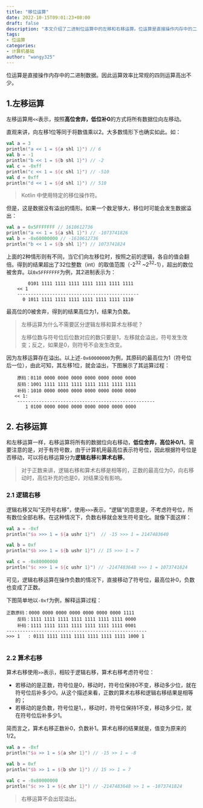 ```yaml
---
title: "移位运算"
date: 2022-10-15T09:01:23+08:00
draft: false
description: "本文介绍了二进制位运算中的左移和右移运算。位运算是直接操作内存中的二进制数据，因此运算效率比常规的四则运算高出不少。"
tags:
- 位运算
categories:
- 计算机基础
author: "wangy325"
---
```


位运算是直接操作内存中的二进制数据。因此运算效率比常规的四则运算高出不少。

## 1.左移运算

左移运算用`<<`表示，按照**高位舍弃，低位补0**的方式将所有数据位向左移动。

直观来讲，向左移1位等同于将数值乘以2。大多数情形下也确实如此。如：

```kotlin
val a = 3
println("a << 1 = ${a shl 1}") // 6
val b = -1
println("b << 1 = ${b shl 1}") // -2
val c = -0xff
println("c << 1 = ${c shl 1}") // -510
val d = 0xff
println("d << 1 = ${d shl 1}") // 510
```

> Kotlin 中使用特定的移位操作符。

但是，这是数据没有溢出的情形。如果一个数足够大，移位时可能会发生数据溢出：

```kotlin
val a = 0x5FFFFFFF // 1610612736 
println("a << 1 = ${a shl 1}") // -1073741826
val b = -0x60000000 // -1610612736 
println("b << 1 = ${b shl 1}") // 1073741824
```

上面的2种情形则有不同，当它们向左移位时，按照之前的逻辑，各自的值会翻倍。得到的结果超出了32位整数（int）的取值范围（-2<sup>32</sup> \~2<sup>32</sup>-1），超出的数位被舍弃。以`0x5FFFFFFF`为例，其2进制表示为：

```
        0101 1111 1111 1111 1111 1111 1111 1111
    << 1
    ---------------------------------------------
      0 1011 1111 1111 1111 1111 1111 1111 1110
```

最高位的0被舍弃，得到的结果高位为1，结果为负数。

> 左移运算为什么不需要区分逻辑左移和算术左移呢？
>
> 左移位数与符号位后位数对应的数只要是1，左移就会溢出，符号发生改变；反之，如果是0，则符号不会发生改变。

因为左移运算存在溢出。以上述`-0x60000000`为例，其原码的最高位为1（符号位后一位），由此可知，其左移1位，就会溢出，下图展示了其运算过程：

```
    原码：0110 0000 0000 0000 0000 0000 0000 0000
    反码：1001 1111 1111 1111 1111 1111 1111 1111
    补码：1010 0000 0000 0000 0000 0000 0000 0000
   << 1:   
    ---------------------------------------------------
       1 0100 0000 0000 0000 0000 0000 0000 0000
 ```

## 2. 右移运算

和左移运算一样，右移运算将所有的数据位向右移动，**低位舍弃，高位补0/1**。需要注意的是，对于有符号数，由于计算机用最高位表示符号位，因此根据符号位是否移动，可以将右移运算分为**逻辑右移**和**算术右移**。

> 对于正数来讲，逻辑右移和算术右移是相等的，正数的最高位为0，向右移动时，高位补充的也是0，对结果没有影响。

### 2.1 逻辑右移

逻辑右移又叫“无符号右移”，使用`>>>`表示，“逻辑”的意思是，不考虑符号位，所有数位全部右移。在这种情况下，负数右移就会发生符号变化。就像下面这样：

```kotlin
val a = -0xf
println("$a >>> 1 = ${a ushr 1}")  // -15 >>> 1 = 2147483640

val b = 0xf
println("$b >>> 1 = ${b ushr 1}") // 15 >>> 1 = 7

val c = -0x80000000
println("$c >>> 1 = ${c ushr 1}") // -2147483648 >>> 1 = 1073741824
```

可见，逻辑右移运算在操作负数的情况下，直接移动了符号位，最高位补0，负数也变成了正数。

下图简单地以`-0xf`为例，解释运算过程：

```
正数原码：0000 0000 0000 0000 0000 0000 0000 1111
    反码：1111 1111 1111 1111 1111 1111 1111 0000
    补码：1111 1111 1111 1111 1111 1111 1111 0001
----------------------------------------------------
>>> 1   : 0111 1111 1111 1111 1111 1111 1111 1000 1
    
```

### 2.2 算术右移

算术右移使用`>>`表示，相较于逻辑右移，算术右移考虑符号位：

*   若移动的是正数，符号位是0，移动时，符号位保持0不变，移动多少位，就在符号位后补多少0。从这个描述来看，正数的算术右移和逻辑右移结果是相等的；
*   若移动的是负数，符号位是1，，移动时，符号位保持1不变，移动多少位，就在符号位后补多少1。

简而言之，算术右移正数补0，负数补1。算术右移的结果就是，值变为原来的1/2。

```kotlin
val a = -0xf
println("$a >> 1 = ${a shr 1}") // -15 >> 1 = -8

val b = 0xf
println("$b >> 1 = ${b shr 1}") // 15 >> 1 = 7

val c = -0x80000000
println("$c >> 1 = ${c shr 1}") // -2147483648 >> 1 = -1073741824

```

> 右移运算不会出现溢出。

